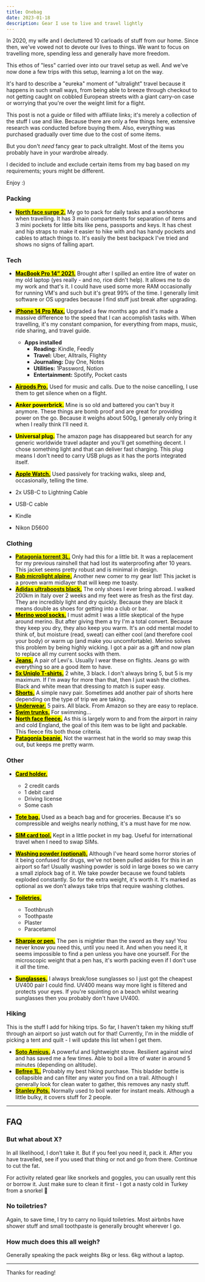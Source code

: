 ```yaml
---
title: Onebag
date: 2023-01-18
description: Gear I use to live and travel lightly
---
```


In 2020, my wife and I decluttered 10 carloads of stuff from our home. Since then, we've vowed not to devote our lives to things. We want to focus on travelling more, spending less and generally have more freedom.

This ethos of "less" carried over into our travel setup as well.
And we've now done a few trips with this setup, learning a lot on the way.

It's hard to describe a "eureka" moment of "ultralight" travel because it happens in such small ways, from being able to breeze through checkout to not getting caught on cobbled European streets with a giant carry-on case or worrying that you're over the weight limit for a flight.

This post is not a guide or filled with affiliate links; it's merely a collection of the stuff I use and like.
Because there are only a few things here, extensive research was conducted before buying them. Also, everything was purchased gradually over time due to the cost of some items.

But you don't _need_ fancy gear to pack ultralight. Most of the items you probably have in your wardrobe already.

I decided to include and exclude certain items from my bag based on my requirements; yours might be different.

Enjoy :)

### Packing

- <mark>[**<u>North face surge 2.</u>**](https://amzn.eu/d/2OWk5Ux)</mark> My go to pack for daily tasks and a workhorse when travelling. It has 3 main compartments for separation of items and 3 mini pockets for little bits like pens, passports and keys. It has chest and hip straps to make it easier to hike with and has handy pockets and cables to attach things to. It's easily the best backpack I've tried and shows no signs of falling apart.

### Tech

- <mark>**<u>MacBook Pro 14” 2021.</u>**</mark> Brought after I spilled an entire litre of water on my old laptop (yes really - and no, rice didn't help). It allows me to do my work and that's it. I could have used some more RAM occasionally for running VM's and such but it's great 99% of the time. I generally limit software or OS upgrades because I find stuff just break after upgrading.
- <mark>**<u>iPhone 14 Pro Max.</u>**</mark> Upgraded a few months ago and it's made a massive difference to the speed that I can accomplish tasks with. When travelling, it's my constant companion, for everything from maps, music, ride sharing, and travel guide.

  - **Apps installed**
    - **Reading:** Kindle, Feedly
    - **Travel:** Uber, Alltrails, Flighty
    - **Journaling:** Day One, Notes
    - **Utilities:** 1Password, Notion
    - **Entertainment:** Spotify, Pocket casts

- <mark>**<u>Airpods Pro.</u>**</mark> Used for music and calls. Due to the noise cancelling, I use them to get silence when on a flight.
- <mark>**Anker powerbrick.**</mark> Mine is so old and battered you can't buy it anymore. These things are bomb proof and are great for providing power on the go. Because it weighs about 500g, I generally only bring it when I really think I'll need it.
- <mark>**Universal plug.**</mark> The amazon page has disappeared but search for any generic worldwide travel adapter and you'll get something decent. I chose something light and that can deliver fast charging. This plug means I don't need to carry USB plugs as it has the ports integrated itself.
- <mark>**<u>Apple Watch.</u>**</mark> Used passively for tracking walks, sleep and, occasionally, telling the time.
- 2x USB-C to Lightning Cable
- USB-C cable
- Kindle
- Nikon D5600

### Clothing

- <mark>[**<u>Patagonia torrent 3L.</u>**](https://eu.patagonia.com/gb/en/torrentshell/)</mark> Only had this for a little bit. It was a replacement for my previous rainshell that had lost its waterproofing after 10 years. This jacket seems pretty robust and is minimal in design.
- <mark>[**<u>Rab microlight alpine.</u>**](https://rab.equipment/uk/microlight-jacket-aw20)</mark> Another new comer to my gear list! This jacket is a proven warm midlayer that will keep me toasty.
- <mark>[**<u>Adidas ultraboosts black.</u>**](https://amzn.eu/d/iUHmtP9)</mark> The only shoes I ever bring abroad. I walked 200km in Italy over 2 weeks and my feet were as fresh as the first day. They are incredibly light and dry quickly. Because they are black it means double as shoes for getting into a club or bar.
- <mark>**<u>Merino wool socks.</u>**</mark> I must admit I was a little skeptical of the hype around merino. But after giving them a try I'm a total convert. Because they keep you dry, they also keep you warm. It's an odd mental model to think of, but moisture (read, sweat) can either cool (and therefore cool your body) or warm up (and make you uncomfortable). Merino solves this problem by being highly wicking. I got a pair as a gift and now plan to replace all my current socks with them.
- <mark>**<u>Jeans.</u>**</mark> A pair of Levi's. Usually I wear these on flights. Jeans go with everything so are a good item to have.
- <mark>**<u>5x Uniqlo T-shirts.</u>**</mark> 2 white, 3 black. I don't always bring 5, but 5 is my maximum. If I'm away for more than that, then I just wash the clothes. Black and white mean that dressing to match is super easy. 
- <mark>**<u>Shorts.</u>**</mark> A simple navy pair. Sometimes add another pair of shorts here depending on the type of trip we are taking.
- <mark>**<u>Underwear.</u>**</mark> 5 pairs. All black. From Amazon so they are easy to replace.
- <mark>**<u>Swim trunks.</u>**</mark> For swimming...
- <mark>**<u>North face fleece.</u>**</mark> As this is largely worn to and from the airport in rainy and cold England, the goal of this item was to be light and packable. This fleece fits both those criteria.
- <mark>**<u>Patagonia beanie.</u>**</mark> Not the warmest hat in the world so may swap this out, but keeps me pretty warm.

### Other

- <mark>**<u>Card holder.</u>**</mark>

  - 2 credit cards
  - 1 debit card
  - Driving license
  - Some cash

- <mark>**<u>Tote bag.</u>**</mark> Used as a beach bag and for groceries. Because it's so compressible and weighs nearly nothing, it's a must have for me now.
- <mark>**<u>SIM card tool.</u>**</mark> Kept in a little pocket in my bag. Useful for international travel when I need to swap SIMs.
- <mark>**<u>Washing powder (optional).</u>**</mark> Although I've heard some horror stories of it being confused for drugs, we've not been pulled asides for this in an airport so far! Usually washing powder is sold in large boxes so we carry a small ziplock bag of it. We take powder because we found tablets exploded constantly. So for the extra weight, it's worth it. It's marked as optional as we don't always take trips that require washing clothes.
- <mark>**<u>Toiletries.</u>**</mark>

  - Toothbrush
  - Toothpaste
  - Plaster
  - Paracetamol

- <mark>**<u>Sharpie or pen.</u>**</mark> The pen is mightier than the sword as they say! You never know you need this, until you need it. And when you need it, it seems impossible to find a pen unless you have one yourself. For the microscopic weight that a pen has, it's worth packing even if I don't use it _all_ the time.
- <mark>**<u>Sunglasses.</u>**</mark> I always break/lose sunglasses so I just got the cheapest UV400 pair I could find. UV400 means way more light is filtered and protects your eyes. If you're squinting on a beach whilst wearing sunglasses then you probably don't have UV400.

### Hiking

This is the stuff I add for hiking trips. So far, I haven't taken my hiking stuff through an airport so just watch out for that! Currently, I'm in the middle of picking a tent and quilt - I will update this list when I get them.

- <mark>[**<u>Soto Amicus.</u>**](https://amzn.eu/d/8Y7sVm2)</mark> A powerful and lightweight stove. Resilient against wind and has saved me a few times. Able to boil a litre of water in around 5 minutes (depending on altitude).
- <mark>[**<u>Befree 1L.</u>**](https://amzn.eu/d/1PBDINy)</mark> Probably my best hiking purchase. This bladder bottle is collapsible and can filter any water you find on a trail. Although I generally look for clean water to gather, this removes any nasty stuff.
- <mark>[**<u>Stanley Pots.</u>**](https://amzn.eu/d/fhWDIc0)</mark> Normally used to boil water for instant meals. Although a little bulky, it covers stuff for 2 people.

---

## FAQ

### But what about X?

In all likelihood, I don’t take it. But if you feel you need it, pack it. After you have travelled, see if you used that thing or not and go from there. Continue to cut the fat.

For activity related gear like snorkels and goggles, you can usually rent this or borrow it. Just make sure to clean it first - I got a nasty cold in Turkey from a snorkel 🤮

### No toiletries?

Again, to save time, I try to carry no liquid toiletries. Most airbnbs have shower stuff and small toothpaste is generally brought wherever I go.

### How much does this all weigh?

Generally speaking the pack weights 8kg or less. 6kg without a laptop.

---

Thanks for reading!
